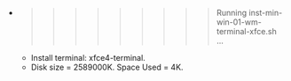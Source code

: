 * >>>>>>>>> Running inst-min-win-01-wm-terminal-xfce.sh ...
  * Install terminal: xfce4-terminal.
  * Disk size = 2589000K. Space Used = 4K.
